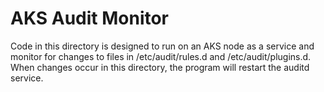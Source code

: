 # AKS Audit Monitor

Code in this directory is designed to run on an AKS node as a service and monitor for changes to files in /etc/audit/rules.d and /etc/audit/plugins.d. When changes occur in this directory, the program will restart the auditd service.


